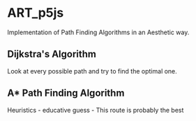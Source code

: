 # ART_p5js

Implementation of Path Finding Algorithms in an Aesthetic way.

## Dijkstra's Algorithm

Look at every possible path and try to find the optimal one.

## A* Path Finding Algorithm

Heuristics - educative guess - This route is probably the best
